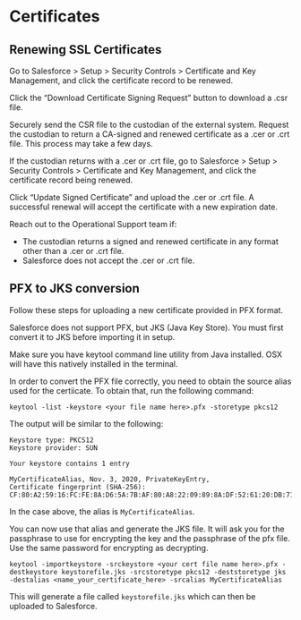 # Certificates
## Renewing SSL Certificates
Go to Salesforce > Setup > Security Controls > Certificate and Key Management, and click the certificate record to be renewed.

Click the “Download Certificate Signing Request” button to download a .csr file.

Securely send the CSR file to the custodian of the external system. Request the custodian to return a CA-signed and renewed certificate as a .cer or .crt file. This process may take a few days.

If the custodian returns with a .cer or .crt file, go to Salesforce > Setup > Security Controls > Certificate and Key Management, and click the certificate record being renewed.

Click “Update Signed Certificate” and upload the .cer or .crt file. A successful renewal will accept the certificate with a new expiration date.

Reach out to the Operational Support team if:
- The custodian returns a signed and renewed certificate in any format other than a .cer or
.crt file.
- Salesforce does not accept the .cer or .crt file.

## PFX to JKS conversion
Follow these steps for uploading a new certificate provided in PFX format.

Salesforce does not support PFX, but JKS (Java Key Store).  You must first convert it to JKS before importing it in setup.

Make sure you have keytool command line utility from Java installed. OSX will have this natively installed in the terminal.

In order to convert the PFX file correctly, you need to obtain the source alias used for the certiicate.  To obtain that, run the following command:

`keytool -list -keystore <your file name here>.pfx -storetype pkcs12`

The output will be similar to the following:

```Enter keystore password:  
Keystore type: PKCS12
Keystore provider: SUN

Your keystore contains 1 entry

MyCertificateAlias, Nov. 3, 2020, PrivateKeyEntry, 
Certificate fingerprint (SHA-256): CF:80:A2:59:16:FC:FE:8A:D6:5A:7B:AF:80:A8:22:09:89:8A:DF:52:61:20:DB:71:26:12:36:D4:14:88:9D:C1
```

In the case above, the alias is `MyCertificateAlias`.

You can now use that alias and generate the JKS file.  It will ask you for the passphrase to use for encrypting the key and the passphrase of the pfx file.  Use the same password for encrypting as decrypting.

`keytool -importkeystore -srckeystore <your cert file name here>.pfx -destkeystore keystorefile.jks -srcstoretype pkcs12 -deststoretype jks -destalias <name_your_certificate_here> -srcalias MyCertificateAlias`

This will generate a file called `keystorefile.jks` which can then be uploaded to Salesforce.
